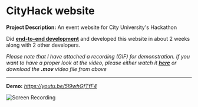 # CityHack website

**Project Description:** An event website for City University's Hackathon

Did **[end-to-end development](http://www.rapidsofttechnologies.com/end-to-end-website-development.php)** and developed this website in about 2 weeks along with 2 other developers.

*Please note that I have attached a recording (GIF) for demonstration. If you want to have a proper look at the video, please either watch it **[here](https://youtu.be/5l9whGfTfF4)** or download the **.mov** video file from above*

---

**Demo:** *https://youtu.be/5l9whGfTfF4*

![Screen Recording](https://github.com/Ebbi53/past_projects_demos/blob/master/10.%20CityHack/Screen%20Recording%202020-02-15%20at%203.29.50%20AM.gif)
